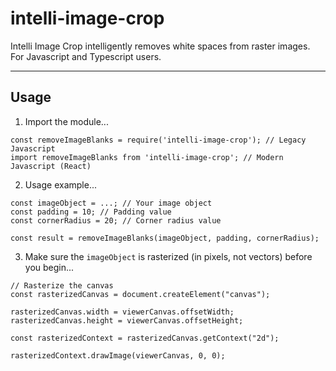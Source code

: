 # intelli-image-crop
Intelli Image Crop intelligently removes white spaces from raster images. For Javascript and Typescript users.

---

## Usage

1. Import the module...
```
const removeImageBlanks = require('intelli-image-crop'); // Legacy Javascript
import removeImageBlanks from 'intelli-image-crop'; // Modern Javascript (React)
```

2. Usage example...
```
const imageObject = ...; // Your image object
const padding = 10; // Padding value
const cornerRadius = 20; // Corner radius value

const result = removeImageBlanks(imageObject, padding, cornerRadius);
```

3. Make sure the ```imageObject``` is rasterized (in pixels, not vectors) before you begin...
```
// Rasterize the canvas
const rasterizedCanvas = document.createElement("canvas");

rasterizedCanvas.width = viewerCanvas.offsetWidth;
rasterizedCanvas.height = viewerCanvas.offsetHeight;

const rasterizedContext = rasterizedCanvas.getContext("2d");

rasterizedContext.drawImage(viewerCanvas, 0, 0);
```

